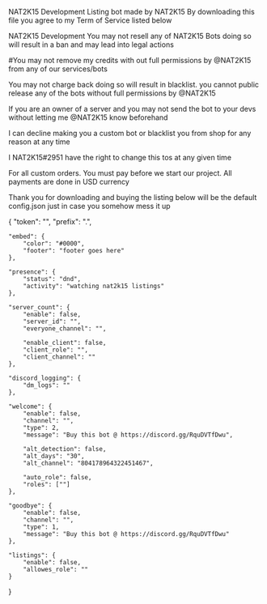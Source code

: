 NAT2K15 Development Listing bot made by NAT2K15 
By downloading this file you agree to my Term of Service listed below

NAT2K15 Development
You may not resell any of NAT2K15 Bots doing so will result in a ban and may lead into legal actions

#You may not remove my credits with out full permissions by @NAT2K15 from any of our services/bots

You may not charge back doing so will result in blacklist. you cannot public release any of the bots without full permissions by @NAT2K15

If you are an owner of a server and you may not send the bot to your devs without letting me @NAT2K15 know beforehand

I can decline making you a custom bot or blacklist you from shop for any reason at any time

I NAT2K15#2951 have the right to change this tos at any given time

For all custom orders. You must pay before we start our project. All payments are done in USD currency


Thank you for downloading and buying the listing below will be the default config.json just in case you somehow mess it up

{
    "token": "",
    "prefix": ".",

    "embed": {
        "color": "#0000",
        "footer": "footer goes here"
    },

    "presence": {
        "status": "dnd",
        "activity": "watching nat2k15 listings"
    },

    "server_count": {
        "enable": false,
        "server_id": "",
        "everyone_channel": "",

        "enable_client": false,
        "client_role": "",
        "client_channel": ""
    },

    "discord_logging": {
        "dm_logs": ""
    },

    "welcome": {
        "enable": false,
        "channel": "",
        "type": 2,
        "message": "Buy this bot @ https://discord.gg/RquDVTfDwu",

        "alt_detection": false,
        "alt_days": "30",
        "alt_channel": "804178964322451467",

        "auto_role": false,
        "roles": [""]
    },

    "goodbye": {
        "enable": false,
        "channel": "",
        "type": 1,
        "message": "Buy this bot @ https://discord.gg/RquDVTfDwu"
    },

    "listings": {
        "enable": false,
        "allowes_role": ""
    }

}
